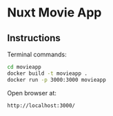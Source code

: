 # Nuxt Movie App
## Instructions


Terminal commands:
```sh
cd movieapp
docker build -t movieapp .
docker run -p 3000:3000 movieapp
```

Open browser  at:
```sh
http://localhost:3000/
```


